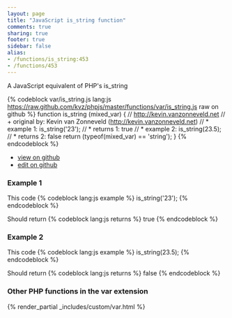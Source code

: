 ```yaml
---
layout: page
title: "JavaScript is_string function"
comments: true
sharing: true
footer: true
sidebar: false
alias:
- /functions/is_string:453
- /functions/453
---
```

<!-- Generated by Rakefile:build -->
A JavaScript equivalent of PHP's is_string

{% codeblock var/is_string.js lang:js https://raw.github.com/kvz/phpjs/master/functions/var/is_string.js raw on github %}
function is_string (mixed_var) {
  // http://kevin.vanzonneveld.net
  // +   original by: Kevin van Zonneveld (http://kevin.vanzonneveld.net)
  // *     example 1: is_string('23');
  // *     returns 1: true
  // *     example 2: is_string(23.5);
  // *     returns 2: false
  return (typeof(mixed_var) == 'string');
}
{% endcodeblock %}

 - [view on github](https://github.com/kvz/phpjs/blob/master/functions/var/is_string.js)
 - [edit on github](https://github.com/kvz/phpjs/edit/master/functions/var/is_string.js)

### Example 1
This code
{% codeblock lang:js example %}
is_string('23');
{% endcodeblock %}

Should return
{% codeblock lang:js returns %}
true
{% endcodeblock %}

### Example 2
This code
{% codeblock lang:js example %}
is_string(23.5);
{% endcodeblock %}

Should return
{% codeblock lang:js returns %}
false
{% endcodeblock %}


### Other PHP functions in the var extension
{% render_partial _includes/custom/var.html %}
